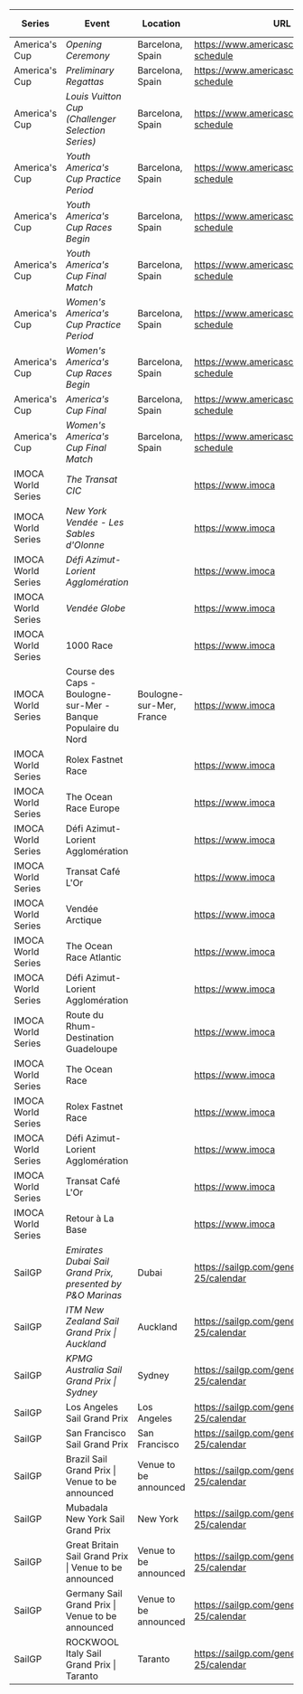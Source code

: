 | Series | Event | Location | URL | Start Date | End Date |
|---|---|---|---|---|---|
| America's Cup | *Opening Ceremony* | Barcelona, Spain | https://www.americascup.com/en/ac37-schedule | 2024-08-22 | *2024-08-22* |
| America's Cup | *Preliminary Regattas* | Barcelona, Spain | https://www.americascup.com/en/ac37-schedule | 2024-08-22 | *2024-08-25* |
| America's Cup | *Louis Vuitton Cup (Challenger Selection Series)* | Barcelona, Spain | https://www.americascup.com/en/ac37-schedule | 2024-08-29 | *2024-09-08* |
| America's Cup | *Youth America's Cup Practice Period* | Barcelona, Spain | https://www.americascup.com/en/ac37-schedule | 2024-09-19 | *2024-09-25* |
| America's Cup | *Youth America's Cup Races Begin* | Barcelona, Spain | https://www.americascup.com/en/ac37-schedule | 2024-09-26 | *2024-09-26* |
| America's Cup | *Youth America's Cup Final Match* | Barcelona, Spain | https://www.americascup.com/en/ac37-schedule | 2024-10-02 | *2024-10-02* |
| America's Cup | *Women's America's Cup Practice Period* | Barcelona, Spain | https://www.americascup.com/en/ac37-schedule | 2024-10-03 | *2024-10-08* |
| America's Cup | *Women's America's Cup Races Begin* | Barcelona, Spain | https://www.americascup.com/en/ac37-schedule | 2024-10-10 | *2024-10-10* |
| America's Cup | *America's Cup Final* | Barcelona, Spain | https://www.americascup.com/en/ac37-schedule | 2024-10-12 | *2024-10-20* |
| America's Cup | *Women's America's Cup Final Match* | Barcelona, Spain | https://www.americascup.com/en/ac37-schedule | 2024-10-16 | *2024-10-16* |
| IMOCA World Series | *The Transat CIC* |  | https://www.imoca | 2024 | *2024* |
| IMOCA World Series | *New York Vendée - Les Sables d'Olonne* |  | https://www.imoca | 2024 | *2024* |
| IMOCA World Series | *Défi Azimut-Lorient Agglomération* |  | https://www.imoca | 2024 | *2024* |
| IMOCA World Series | *Vendée Globe* |  | https://www.imoca | 2024-11 | *2024-11* |
| IMOCA World Series | 1000 Race |  | https://www.imoca | 2025-06-02 | 2025-06-02 |
| IMOCA World Series | Course des Caps - Boulogne-sur-Mer - Banque Populaire du Nord | Boulogne-sur-Mer, France | https://www.imoca | 2025-06 | 2025-06 |
| IMOCA World Series | Rolex Fastnet Race |  | https://www.imoca | 2025-07 | 2025-07 |
| IMOCA World Series | The Ocean Race Europe |  | https://www.imoca | 2025-08-10 | 2025-08-10 |
| IMOCA World Series | Défi Azimut-Lorient Agglomération |  | https://www.imoca | 2025-09-16 | 2025-09-16 |
| IMOCA World Series | Transat Café L'Or |  | https://www.imoca | 2025-10-26 | 2025-10-26 |
| IMOCA World Series | Vendée Arctique |  | https://www.imoca | 2026 | 2026 |
| IMOCA World Series | The Ocean Race Atlantic |  | https://www.imoca | 2026 | 2026 |
| IMOCA World Series | Défi Azimut-Lorient Agglomération |  | https://www.imoca | 2026 | 2026 |
| IMOCA World Series | Route du Rhum-Destination Guadeloupe |  | https://www.imoca | 2026 | 2026 |
| IMOCA World Series | The Ocean Race |  | https://www.imoca | 2027 | 2027 |
| IMOCA World Series | Rolex Fastnet Race |  | https://www.imoca | 2027 | 2027 |
| IMOCA World Series | Défi Azimut-Lorient Agglomération |  | https://www.imoca | 2027 | 2027 |
| IMOCA World Series | Transat Café L'Or |  | https://www.imoca | 2027 | 2027 |
| IMOCA World Series | Retour à La Base |  | https://www.imoca | 2027 | 2027 |
| SailGP | *Emirates Dubai Sail Grand Prix, presented by P&O Marinas* | Dubai | https://sailgp.com/general/24-25/calendar | 2024-11-23 | *2024-11-24* |
| SailGP | *ITM New Zealand Sail Grand Prix &#124; Auckland* | Auckland | https://sailgp.com/general/24-25/calendar | 2025-01-18 | *2025-01-19* |
| SailGP | *KPMG Australia Sail Grand Prix &#124; Sydney* | Sydney | https://sailgp.com/general/24-25/calendar | 2025-02-08 | *2025-02-09* |
| SailGP | Los Angeles Sail Grand Prix | Los Angeles | https://sailgp.com/general/24-25/calendar | 2025-03-15 | 2025-03-16 |
| SailGP | San Francisco Sail Grand Prix | San Francisco | https://sailgp.com/general/24-25/calendar | 2025-03-22 | 2025-03-23 |
| SailGP | Brazil Sail Grand Prix &#124; Venue to be announced | Venue to be announced | https://sailgp.com/general/24-25/calendar | 2025-05-03 | 2025-05-04 |
| SailGP | Mubadala New York Sail Grand Prix | New York | https://sailgp.com/general/24-25/calendar | 2025-06-07 | 2025-06-08 |
| SailGP | Great Britain Sail Grand Prix &#124; Venue to be announced | Venue to be announced | https://sailgp.com/general/24-25/calendar | 2025-07-19 | 2025-07-20 |
| SailGP | Germany Sail Grand Prix &#124; Venue to be announced | Venue to be announced | https://sailgp.com/general/24-25/calendar | 2025-08-16 | 2025-08-17 |
| SailGP | ROCKWOOL Italy Sail Grand Prix &#124; Taranto | Taranto | https://sailgp.com/general/24-25/calendar | 2025-09-06 | 2025-09-